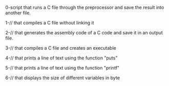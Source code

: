0-script that runs a C file through the preprocessor and save the result into another file.

1-// that compiles a C file without linking it

2-// that generates the assembly code of a C code and save it in an output file.

3-// that compiles a C file and creates an executable

4-// that prints a line of text using the function "puts"

5-// that prints a line of text using the function "printf"

6-// that displays the size of different variables in byte
